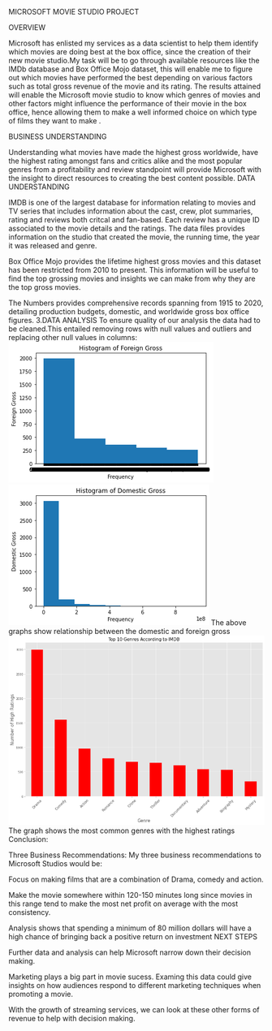 MICROSOFT MOVIE STUDIO PROJECT

OVERVIEW

Microsoft has enlisted my services as a data scientist to help them identify which movies are doing best at the box office, since the creation of their new movie studio.My task will be to go through available resources like the IMDb database and Box Office Mojo dataset, this will enable me to figure out which movies have performed the best depending on various factors such as total gross revenue of the movie and its rating. The results attained will enable the Microsoft movie studio to know which genres of movies and other factors might influence the performance of their movie in the box office, hence allowing them to make a well informed choice on which type of films they want to make .

BUSINESS UNDERSTANDING

Understanding what movies have made the highest gross  worldwide, have the highest rating amongst fans and critics alike and the most popular genres from a profitability and review standpoint will provide Microsoft with the insight to direct resources to creating the best content possible.
DATA UNDERSTANDING

IMDB is one of the largest database for information relating to movies and TV series that includes information about the cast, crew, plot summaries, rating and reviews both critcal and fan-based. Each review has a unique ID associated to the movie details and the ratings. The data files provides information on the studio that created the movie, the running time, the year it was released and genre.

Box Office Mojo provides the lifetime highest gross movies and this dataset has been restricted from 2010 to present. This information will be useful to find the top grossing movies and insights we can make from why they are the top gross movies.

The Numbers provides comprehensive records spanning from 1915 to 2020, detailing production budgets, domestic, and worldwide gross box office figures. 
3.DATA ANALYSIS
To ensure quality of our analysis the data had to be cleaned.This entailed removing rows with null values and outliers and replacing other null values in columns:
![alt text](image.png)
![alt text](image-1.png)
The above graphs show relationship between the domestic and foreign gross
![alt text](image-2.png)
The graph shows the most common genres with the highest ratings
Conclusion:

Three Business Recommendations:
My three business recommendations to Microsoft Studios would be:

Focus on making films that are a combination of Drama, comedy and action. 

Make the movie somewhere within 120-150 minutes long since movies in this range tend to make the most net profit on average with the most consistency.

Analysis shows that spending a minimum of 80 million dollars will have a high chance of bringing back a positive return on investment
NEXT STEPS

Further data and analysis can help Microsoft narrow down their decision making.

Marketing plays a big part in movie sucess. Examing this data could give insights on how audiences respond to different marketing techniques when promoting a movie.

 With the growth of streaming services, we can look at these other forms of revenue to help with decision making.